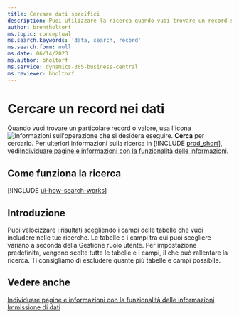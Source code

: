 ```yaml
---
title: Cercare dati specifici
description: Puoi utilizzare la ricerca quando vuoi trovare un record specifico.
author: brentholtorf
ms.topic: conceptual
ms.search.keywords: 'data, search, record'
ms.search.form: null
ms.date: 06/14/2023
ms.author: bholtorf
ms.service: dynamics-365-business-central
ms.reviewer: bholtorf
---
```


# <a name="search-for-a-record-in-your-data"></a>Cercare un record nei dati

Quando vuoi trovare un particolare record o valore, usa l'icona ![Informazioni sull'operazione che si desidera eseguire](media/ui-search/search.png "Cerca pagina o report"). **Cerca** per cercarlo. Per ulteriori informazioni sulla ricerca in [!INCLUDE [prod_short](includes/prod_short.md)], vedi[Individuare pagine e informazioni con la funzionalità delle informazioni](ui-search.md).

## <a name="how-search-works"></a>Come funziona la ricerca

[!INCLUDE [ui-how-search-works](includes/ui-how-search-works.md)]

## <a name="getting-started"></a>Introduzione

Puoi velocizzare i risultati scegliendo i campi delle tabelle che vuoi includere nelle tue ricerche. Le tabelle e i campi tra cui puoi scegliere variano a seconda della Gestione ruolo utente. Per impostazione predefinita, vengono scelte tutte le tabelle e i campi, il che può rallentare la ricerca. Ti consigliamo di escludere quante più tabelle e campi possibile.

## <a name="see-also"></a>Vedere anche

[Individuare pagine e informazioni con la funzionalità delle informazioni](ui-search.md)  
[Immissione di dati](ui-enter-data.md)  
